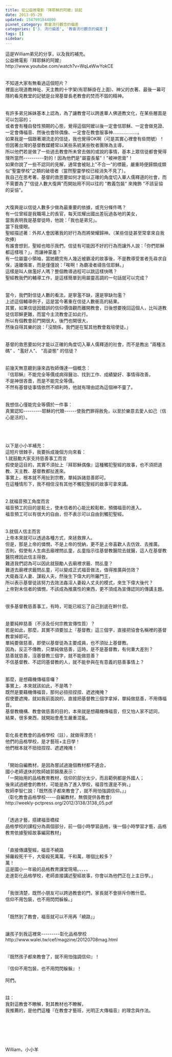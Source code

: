 ```yaml
---
title: 從公益微電影『拜耶穌的阿嬤』談起
date: 2013-05-29
updated: 1547991844000
pixnet_category: 教會流行觀念的偏差
categories: ['3. 流行偏差', '教會流行觀念的偏差']
tags: []
sidebar: 
---
```


<p>這是William弟兄的分享，以及我的補充。<br/><!--more-->公益微電影『拜耶穌的阿嬤』<br/>http://www.youtube.com/watch?v=WqLeWwYokCE<br/><br/> <br/>不知道大家有無看過這個短片？<br/>裡面出現道教神祉、天主教的十字架(有耶穌掛在上面)、神父的衣著、最後一幕可隱約看見教堂的記號是台灣基督長老教會的焚而不毀的精神。<br/><br/><br/>有許多弟兄姊妹基本上認為，為了讓教會可以跨進華人佛道教文化，在某些層面是可以包容的；<br/>或者會有種自發性預期的心態，覺得這個阿嬤以後一定會信耶穌、一定會做見證、一定會傳福音、然後也會除偶像、一定會在教會服事神...................。<br/>如果我是一個跟著潮流走的信徒，我也覺得OK啊（可是其實心裡會有些問號）！<br/>但因著台灣的基督教媒體常以某些系統某些牧者團隊為主導，<br/>所以他們若是做了一些過去教會所未曾去做的或說的事情，基本上眾信徒都會覺得理所當然----------對的！因為他們是"屬靈長輩"！"被神恩膏"！<br/>如果你說了一些不認同的見解，通常會被貼上"不合一"的標籤，嚴重時便歸類成類似"聖靈學校"之類的破壞者（當然聖靈學校已經消失不見了）。<br/>我自己在思考著，基督的救恩要如何才能以正確的角度切入華人儒釋道的社會，而不需要為了"信徒人數大復興"而開始用不同以往的 "教義包裝" 來掩飾  "不該妥協的妥協"。<br/> <br/><br/>大復興是以信徒人數多少做為最重要的依據，或充分條件嗎？<br/>有一位曾經是我職場上的長官，每天炫耀出國出差玩過各地的美女，<br/>當我表明我是基督徒時，他說：「我也是弟兄」。<br/>當下我傻眼。<br/>聖經描述著：外邦人會因著我的好行為而將榮耀歸神。（某些信徒甚至常拿來自我吹捧）<br/>有誰會想到，聖經也暗示我們，信徒有可能因不好的行為而讓外人說：「你們耶穌都這樣哦？」，而讓神蒙羞？<br/>有一位屬靈小領袖，當她聽完有人幾近被霸凌的故事後，不是教導受害者先尋求自保，遠離傷害，而是僅僅說：「唉啊！為霸凌者禱告信耶穌。」<br/>這樣是叫人做濫好人嗎？整個教導過程可以跳這樣快嗎？<br/>聖經教我們的輔導工作，是這樣簡單到用屬靈高調的一句話就可以完成？<br/><br/><br/>當今，我們對信徒人數的看法，是寧濫不缺，還是寧缺勿濫？<br/>上述這個輔導例子，這是當今著重在信徒人數衝高的結果。<br/>其實，如果信徒因錯誤的信仰價值觀而離開教會，日後想要挽回這個人，比叫道教徒信耶穌更難，而當今主流教會正如此行。<br/>所以有個教會前門開很大，後門也開很大，<br/>然後自得其樂的說：「沒關係，我們是在幫其他教會栽培使徒。」<br/> <br/><br/>基督的救恩要如何才能以正確的角度切入華人儒釋道的社會，而不是教出 "兩種法碼" 、"濫好人"、 "高姿態" 的信徒？<br/> <br/><br/>前幾天無意聽到康來昌牧師傳達一個概念：<br/>『信耶穌』不能完全等價成病得醫治、找到工作、成績變好、事情得改善。<br/>不是神很吝嗇，而是不能完全等價。<br/>不然有基督徒事情依然不順利時，他就有理由認為這個神不靈了。<br/> <br/><br/>我想信心僅能完全等價於一件事：<br/>真實認知---------耶穌的代贖------使我們罪得赦免，以至於樂意去愛人如己（信心是活的）。<br/> <br/><br/><br/><br/>以下是小小羊補充：<br/>這短片很棘手，我要拆成幾個方向來看：<br/>1.就鼓勵大家支持慈善事工而言<br/>假使是這目的，其實不須扯上『拜耶穌偶像』這種觸犯聖經的故事，也不須把道教、天主教、基督教都扯進來。<br/>事實上，根本就不用扯到宗教，單純訴諸慈善即可。<br/>在這種情形下，我不相信沒有其他不觸犯聖經的故事可拿來講。<br/> <br/><br/>2.就福音預工角度而言<br/>福音預工的目的是鬆土，使未信者的心能比較鬆軟，預備福音的進入。<br/>福音預工可以有很大的自由，但不表示可以自由到觸犯聖經。<br/> <br/><br/>3.就個人信主而言<br/>上帝本來就可以透過各種方式，來拯救罪人。<br/>但是，那是上帝的憐憫，不是上帝的悅納，更不是上帝喜歡人去仿效、去推廣。<br/>否則，假使有人生病去廟裡問乩童，乩童指示往基督教醫院去就醫，這人在基督教醫院裡因此信主得救，<br/>難道我們認為可以因此就鼓勵人去廟裡求籤、問乩童？<br/>難道去廟裡求籤問乩童，可以變成正式福音做法，值得推廣與仿效？<br/>大衛姦淫人妻、謀殺人夫，然後生下偉大的所羅門王，<br/>所以表示基督徒該努力去效法姦淫人妻殺人丈夫的模式，來生下偉大後代？<br/>上帝對未信者的憐憫，不該成為推廣性的東西，更不須成為宣傳認同的傳講主題。<br/><br/><br/>很多基督教慈善事工，有時，可能已經忘了自己到底在幹什麼。<br/><br/><br/>是要純粹慈善（不涉及任何宗教宣傳性質）？<br/>若是如此，那麼，其實不須要加上『基督教』這三個字，直接把協會名稱裡的基督教拿掉即可。<br/>單純要做慈善，即使以基督徒為主要成員，也不須扯上基督教。<br/>因為，反正不傳教，只單純做慈善，這時，是不是基督教，有何重大差別？<br/>慈善就慈善，沒基督教三個字，就不能做慈善？<br/>不信基督教、不認同基督教的人，就不能參與在有意義的慈善事情上？<br/><br/><br/>那麼，是想藉機傳福音囉？<br/>事實上，本來就該如此，不是嗎？<br/>既然是要藉機傳福音，那何必扭扭捏捏、遮遮掩掩？<br/>假使要遮掩，就如我前面說的，直接把基督教三個字拿掉，單純做慈善，不用傳福音。<br/>基督教機構、教會做慈善的目的，本來就是想藉機傳福音，但又怕人家不認同，<br/>結果，很多東西，就開始會產生嚴重混亂。<br/><br/><br/>彰化長老教會的品格學校（註），就做得漂亮！<br/>他們的品格學校，是才藝班+主日學！<br/>他們根本就不扭扭捏捏、遮遮掩掩！<br/><br/><br/>「開始自編教材，是因為嘗試過幾個教材都不適合，<br/>國小老師退休的牧師娘郭錦凰表示：<br/>「一開始用的品格教育教材，信仰的部分太少，而且範例都是外國人；<br/>後來試過總會的教材，可能是為了進入學校，福音性還是不夠，」<br/>牧師李智仁說：「既然孩子都來教會了，就不用怕強調信仰。」」<br/>（彰化教會品格學校-----自編教材，無償提供各教會）<br/>http://weekly-pctpress.org/2012/3138/3138_05.pdf<br/><br/><br/>「透過才藝，搭建福音橋樑<br/>品格學校的課程分為兩個部分，前一個小時學習品格，後一個小時學習才藝，品格教育依據聖經故事編寫教材」<br/><br/><br/>「直接傳講聖經，福音不繞路<br/>掃羅殺死千千，大衛殺死萬萬，千和萬，哪個比較多？<br/>萬！<br/>這是國小一年級的品格教育課堂現場。、、、、<br/>走進彰化品格學校，老師直接講述聖經故事，你會以為他們正在上主日學。」<br/><br/><br/>「我很清楚，既然小朋友可以跨過教會的門，家長就不會排斥你教什麼。<br/>信仰不用包裝，也不用閃閃躲躲。」<br/><br/><br/>「既然到了教會，福音就可以不用再「繞路」」<br/><br/><br/>讓孩子到我這裡來---------彰化品格學校<br/>http://www.walei.tw/cef/magzine/20120708mag.html<br/><br/><br/>『既然孩子都來教會了，就不用怕強調信仰』！<br/><br/>『信仰不用包裝，也不用閃閃躲躲』！<br/><br/>阿們。<br/><br/><br/>註：<br/>我對這教會不瞭解，對其教材也不瞭解，<br/>我推薦的，是他們這種『在教會才藝班，光明正大傳福音』的理念與作法。<br/><br/><br/><br/><br/><br/><br/>William，小小羊<br/><br/><br/><br/></p>